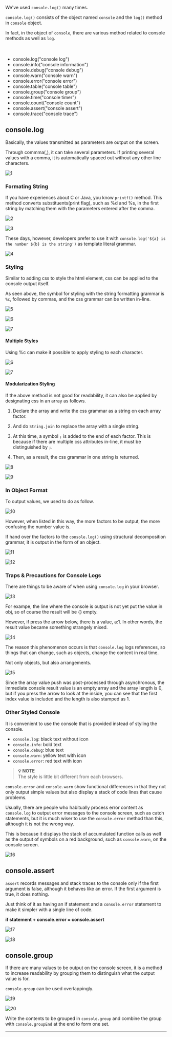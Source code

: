 We've used `console.log()` many times.

`console.log()` consists of the object named `console` and the `log()` method in `console` object.

In fact, in the object of `console`, there are various method related to console methods as well as `log`.

ㅤ
ㅤ

- console.log("console log")
- console.info("console information")
- console.debug("console debug")
- console.warn("console warn")
- console.error("console error")
- console.table("console table")
- console.group("console group")
- console.time("console timer")
- console.count("console count")
- console.assert("console assert")
- console.trace("console trace")

## console.log
Basically, the values transmitted as parameters are output on the screen.

Through commma(,), it can take several parameters. If printing several values with a comma, it is automatically spaced out without any other line characters.

![1](https://github.com/jinscodes/Blog_nextJS/assets/87598134/0fd67e16-aa2c-484d-922d-fbd238adcc4a)

### Formating String
If you have experiences about C or Java, you know `printf()` method. This method converts substituents(print flag), such as %d and %s, in the first string by matching them with the parameters entered after the comma.

![2](https://github.com/jinscodes/Blog_nextJS/assets/87598134/5179f167-ba11-4050-ab95-f6495db1e420)

![3](https://github.com/jinscodes/Blog_nextJS/assets/87598134/d4d2bbe0-05d8-4298-9d73-b4750fd805bd)

These days, however, developers prefer to use it with `console.log('${a} is the number ${b} is the string')` as template literal grammar.

![4](https://github.com/jinscodes/Blog_nextJS/assets/87598134/c539c36a-95c6-424b-9571-7b7287d0a885)

### Styling
Similar to adding css to style the html element, css can be applied to the console output itself.

As seen above, the symbol for styling with the string formatting grammar is `%c`, followed by commas, and the css grammar can be written in-line.

![5](https://github.com/jinscodes/Blog_nextJS/assets/87598134/5376a0a9-a8f1-4fc8-80b4-07120f2dd57e)

![6](https://github.com/jinscodes/Blog_nextJS/assets/87598134/02b05cd5-d72f-426e-8836-df89d39a837a)

![7](https://github.com/jinscodes/Blog_nextJS/assets/87598134/cf29aec6-762f-4353-9092-1f96df1da348)

#### Multiple Styles
Using %c can make it possible to apply styling to each character.

![6](https://github.com/jinscodes/Blog_nextJS/assets/87598134/3a9e90f9-00e2-45b3-8bff-9d62d20b74f1)

![7](https://github.com/jinscodes/Blog_nextJS/assets/87598134/4b04af18-2bde-488e-bea3-4606356a0e60)

#### Modularization Styling
If the above method is not good for readability, it can also be applied by designating css in an array as follows.

1. Declare the array and write the css grammar as a string on each array factor.

2. And do `String.join` to replace the array with a single string.

3. At this time, a symbol `;` is added to the end of each factor. This is because if there are multiple css attributes in-line, it must be distinguished by `;`.

4. Then, as a result, the css grammar in one string is returned.

![8](https://github.com/jinscodes/Blog_nextJS/assets/87598134/2d4dd396-ab1b-438d-a718-85d03d146d8c)

![9](https://github.com/jinscodes/Blog_nextJS/assets/87598134/2dad66ee-3190-4f2e-8dfd-3e41ad766d08)

### In Object Format
To output values, we used to do as follow.

![10](https://github.com/jinscodes/Blog_nextJS/assets/87598134/6a11b194-d0d0-43a8-919a-5628b5256286)

However, when listed in this way, the more factors to be output, the more confusing the number value is.

If hand over the factors to the `console.log()` using structural decomposition grammar, it is output in the form of an object.

![11](https://github.com/jinscodes/Blog_nextJS/assets/87598134/cb3d870c-8dde-41c1-bb0c-b5a33fd1365d)

![12](https://github.com/jinscodes/Blog_nextJS/assets/87598134/2d52e359-3221-4fdd-8b62-2584b6c8e9c1)

### Traps & Precautions for Console Logs
There are things to be aware of when using `console.log` in your browser.

![13](https://github.com/jinscodes/Blog_nextJS/assets/87598134/55c6895e-365c-452c-b726-fd85203bb200)

For exampe, the line where the console is output is not yet put the value in obj, so of course the result will be {} empty.

However, if press the arrow below, there is a value, a:1. In other words, the result value became something strangely mixed.

![14](https://github.com/jinscodes/Blog_nextJS/assets/87598134/deffbf78-3053-4df7-be35-15295d7ca961)

The reason this phenomenon occurs is that `console.log` logs references, so things that can change, such as objects, change the content in real time.

Not only objects, but also arrangements.

![15](https://github.com/jinscodes/Blog_nextJS/assets/87598134/9e799bd6-020b-4009-9fd4-fa29775673ce)

Since the array value push was post-processed through asynchronous, the immediate console result value is an empty array and the array length is 0, but if you press the arrow to look at the inside, you can see that the first index value is included and the length is also stamped as 1.

### Other Styled Console
It is convenient to use the console that is provided instead of styling the console.

- `console.log`: black text without icon
- `console.info`: bold text
- `console.debug`: blue text
- `console.warn`: yellow text with icon
- `console.error`: red text with icon

> **💡 NOTE**   
> The style is little bit different from each browsers.

`console.error` and `console.warn` show functional differences in that they not only output simple values but also display a stack of code lines that cause problems.

Usually, there are people who habitually process error content as `console.log` to output error messages to the console screen, such as catch statements, but it is much wiser to use the `console.error` method than this, although it is not the wrong way. 

This is because it displays the stack of accumulated function calls as well as the output of symbols on a red background, such as `console.warn`, on the console screen.

![16](https://github.com/jinscodes/Blog_nextJS/assets/87598134/acd06256-96c5-4eb2-b979-a69adc115c49)

## console.assert
`assert` records messages and stack traces to the console only if the first argument is false, although it behaves like an error. If the first argument is true, it does nothing.

Just think of it as having an if statement and a `console.error` statement to make it simpler with a single line of code.

**if statement + console.error = console.assert**

![17](https://github.com/jinscodes/Blog_nextJS/assets/87598134/f5ebbf23-3e05-4561-af5d-80cca52c0d0b)

![18](https://github.com/jinscodes/Blog_nextJS/assets/87598134/9f432109-f8c9-400b-b5fc-25c9612e956c)

## console.group
If there are many values to be output on the console screen, it is a method to increase readability by grouping them to distinguish what the output value is for. 

`console.group` can be used overlappingly.

![19](https://github.com/jinscodes/Blog_nextJS/assets/87598134/3045d974-9a41-4ba1-ade1-5b3a5e798264)

![20](https://github.com/jinscodes/Blog_nextJS/assets/87598134/e60f32b8-31ac-4cc4-b1bc-1ff52ba29549)

Write the contents to be grouped in `console.group` and combine the group with `console.groupEnd` at the end to form one set.

---
[](https://www.syncfusion.com/blogs/post/11-console-methods-in-javascript-for-effective-debugging)

[](https://inpa.tistory.com/entry/%F0%9F%93%9A-%EB%8B%A4%EC%96%91%ED%95%9C-%EC%BD%98%EC%86%94-API)